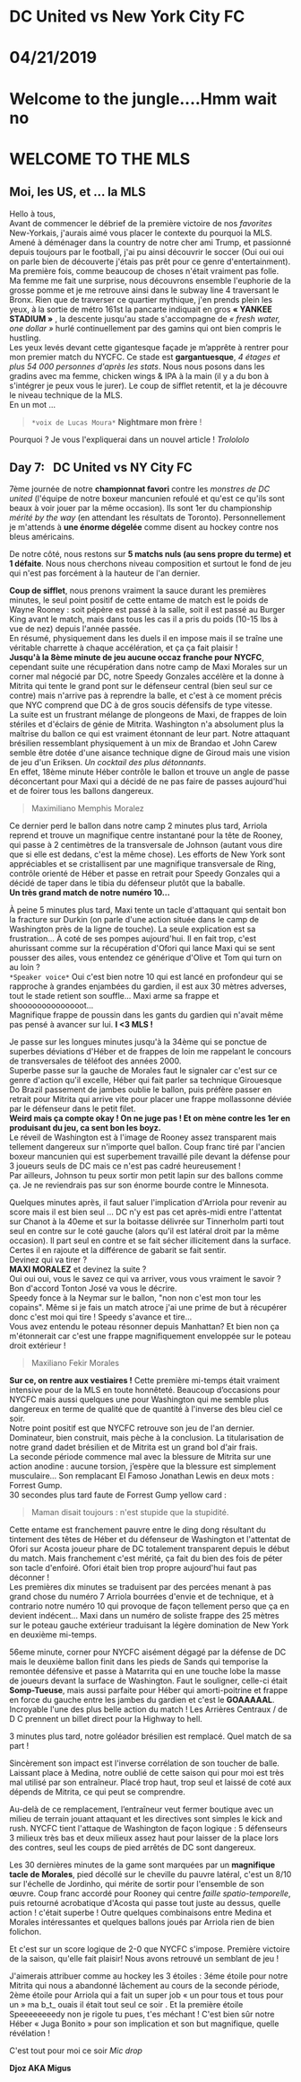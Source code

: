 # DC United vs New York City FC
# 04/21/2019
# Welcome to the jungle....Hmm wait no
# WELCOME TO THE MLS

[comment]: <> (La MLS & moi et aussi la 7ème journée avec le match DC United vs New York City FC)

## Moi, les US, et ... la MLS
 
Hello à tous,  
Avant de commencer le débrief de la première victoire de nos *favorites* New-Yorkais, j'aurais aimé vous placer le contexte du pourquoi la MLS.  
Amené à déménager dans la country de notre cher ami Trump, et passionné depuis toujours par le football, j'ai pu ainsi découvrir le soccer (Oui oui oui on parle bien de découverte j'étais pas prêt pour ce genre d'entertainment).
Ma première fois, comme beaucoup de choses n'était vraiment pas folle.  
Ma femme me fait une surprise, nous découvrons ensemble l'euphorie de la grosse pomme et je me retrouve ainsi dans le subway line 4 traversant le Bronx. 
Rien que de traverser ce quartier mythique, j'en prends plein les yeux, à la sortie de métro 161st la pancarte indiquait en gros **« YANKEE STADIUM »** , la descente jusqu'au stade s'accompagne de *« fresh water, one dollar »* hurlé continuellement par des gamins qui ont bien compris le hustling.  
Les yeux levés devant cette gigantesque façade je m’apprête à rentrer pour mon premier match du NYCFC. Ce stade est **gargantuesque**, *4 étages et plus 54 000 personnes d'après les stats*. 
Nous nous posons dans les gradins avec ma femme, chicken wings & IPA à la main (il y a du bon à s'intégrer je peux vous le jurer). 
Le coup de sifflet retentit, et la je découvre le niveau technique de la MLS.  
En un mot … 

>`*voix de Lucas Moura*` **Nightmare mon frère** ! 

Pourquoi ? Je vous l'expliquerai dans un nouvel article ! *Trolololo*

## Day 7: &nbsp; DC United vs NY City FC

7ème journée de notre **championnat favori** contre les *monstres de DC united* (l'équipe de notre boxeur  mancunien refoulé et qu'est ce qu'ils sont beaux à voir jouer par la même occasion).
Ils sont 1er du championship *mérité by the way* (en attendant les résultats de Toronto).
Personnellement je m'attends à **une énorme dégelée** comme disent au hockey contre nos bleus américains.

De notre côté, nous restons sur **5 matchs nuls (au sens propre du terme) et 1 défaite**.
Nous nous cherchons niveau composition et surtout le fond de jeu qui n'est pas forcément à la hauteur de l'an dernier. 

**Coup de sifflet**, nous prenons vraiment la sauce durant les premières minutes, le seul point positif de cette entame de match est le poids de Wayne Rooney : soit pépère est passé à la salle, soit il est passé au Burger King avant le match, mais dans tous les cas il a pris du poids (10-15 lbs à vue de nez) depuis l'année passée.   
En résumé, physiquement dans les duels il en impose mais il se traîne une véritable charrette à chaque accélération, et ça ça fait plaisir !   
**Jusqu'à la 8ème minute de jeu aucune occaz franche pour NYCFC**, cependant suite une récupération dans notre camp de Maxi Morales sur un corner mal négocié par DC, notre Speedy Gonzales accélère et la donne à Mitrita qui tente le grand pont sur le défenseur central (bien seul sur ce contre) mais n'arrive pas à reprendre la balle, et c'est à ce moment précis que NYC comprend que DC à de gros soucis défensifs de type vitesse.  
La suite est un frustrant mélange de plongeons de Maxi, de frappes de loin stériles et d'éclairs de génie de Mitrita. Washington n'a absolument plus la maîtrise du ballon ce qui est vraiment étonnant de leur part. Notre attaquant brésilien ressemblant physiquement à un mix de Brandao et John Carew semble être dotée d'une aisance technique digne de Giroud mais une vision de jeu d'un Eriksen. *Un cocktail des plus détonnants*.  
En effet, 18ème  minute Héber contrôle le ballon et trouve un angle de passe déconcertant pour Maxi qui a décidé de ne pas faire de passes aujourd'hui et de foirer tous les ballons dangereux.

> Maximiliano Memphis Moralez 

Ce dernier perd le ballon dans notre camp 2 minutes plus tard, Arriola reprend et trouve un magnifique centre instantané pour la tête de Rooney, qui passe à 2 centimètres de la transversale de Johnson (autant vous dire que si elle est dedans, c'est la même chose).
Les efforts de New York sont appréciables et se cristallisent par une magnifique transversale de Ring, contrôle orienté de Héber et passe en retrait pour Speedy Gonzales qui a décidé de taper dans le tibia du défenseur plutôt que la baballe.  
**Un très grand match de notre numéro 10...**  

À peine 5 minutes plus tard, Maxi tente un tacle d'attaquant qui sentait bon la fracture sur Durkin (on parle d'une action située dans le camp de Washington près de la ligne de touche). La seule explication est sa frustration... À coté de ses pompes aujourd'hui. Il en fait trop, c'est ahurissant comme sur la récupération d'Ofori qui lance Maxi qui se sent pousser des ailes, vous entendez ce générique d'Olive et Tom qui turn on au loin ?  
`*Speaker voice*` Oui c'est bien notre 10 qui est lancé en profondeur qui se rapproche à grandes enjambées du gardien, il est aux 30 mètres adverses, tout le stade retient son souffle... Maxi arme sa frappe et shoooooooooooooot...  
Magnifique frappe de poussin dans les gants du gardien qui n'avait même pas pensé à avancer sur lui. **I <3 MLS !**  

Je passe sur les longues minutes jusqu'à la 34ème qui se ponctue de superbes déviations d'Héber et de frappes de loin me rappelant le concours de transversales de téléfoot des années 2000.  
Superbe passe sur la gauche de Morales faut le signaler car c'est sur ce genre d'action qu'il excelle, Héber qui fait parler sa technique Girouesque Do Brazil passement de jambes oublie le ballon, puis préfère passer en retrait pour Mitrita qui arrive vite pour placer une frappe mollassonne déviée par le défenseur dans le petit filet.  
**Weird mais ça compte okay ! On ne juge pas ! Et on mène contre les 1er  en produisant du jeu, ca sent bon les boyz.**  
Le réveil de Washington est à l'image de Rooney assez transparent mais tellement dangereux sur n'importe quel ballon. Coup franc tiré par l'ancien boxeur mancunien qui est superbement travaillé pile devant la défense pour 3 joueurs seuls de DC mais ce n'est pas cadré heureusement !  
Par ailleurs, Johnson tu peux sortir mon petit lapin sur des ballons comme ça. Je ne reviendrais pas sur son énorme bourde contre le Minnesota. 

Quelques minutes après, il faut saluer l'implication d'Arriola pour revenir au score mais il est bien seul … DC n'y est pas cet après-midi entre l'attentat sur Chanot à la 40eme et sur la boitasse délivrée sur Tinnerholm parti tout seul en contre sur le coté gauche (alors qu'il est latéral droit par la même occasion). Il part seul en contre et se fait sécher illicitement dans la surface. Certes il en rajoute et la différence de gabarit se fait sentir.  
Devinez qui va tirer ?  
**MAXI MORALEZ** et devinez la suite ?  
Oui oui oui, vous le savez ce qui va arriver, vous vous vraiment le savoir ?  
Bon d'accord Tonton José va vous le décrire.  
Speedy fonce à la Neymar sur le ballon, "non non c'est mon tour les copains". Même si je fais un match atroce j'ai une prime de but à récupérer donc c'est moi qui tire ! Speedy s'avance et tire...  
Vous avez entendu le poteau résonner depuis Manhattan? Et bien non ça m'étonnerait car c'est une frappe magnifiquement enveloppée sur le poteau droit extérieur ! 

>  Maxiliano Fekir Morales 
 
**Sur ce, on rentre aux vestiaires !** 
Cette première mi-temps était vraiment intensive pour de la MLS en toute honnêteté. Beaucoup d’occasions pour NYCFC mais aussi quelques une pour Washington qui me semble plus dangereux en terme de qualité que de quantité à l'inverse des bleu ciel ce soir.  
Notre point positif est que NYCFC retrouve son jeu de l'an dernier. Dominateur, bien construit, mais pèche à la conclusion. La titularisation de notre grand dadet brésilien et de Mitrita est un grand bol d'air frais.  
La seconde période commence mal avec la blessure de Mitrita sur une action anodine : aucune torsion, j’espère que la blessure est simplement musculaire... Son remplacant El Famoso Jonathan Lewis en deux mots : Forrest Gump.  
30 secondes plus tard faute de Forrest Gump yellow card :
 
 > Maman disait toujours : n'est stupide que la stupidité. 
 
Cette entame est franchement pauvre entre le ding dong résultant du tintement des têtes de Héber et du défenseur de Washington et l'attentat de Ofori sur Acosta joueur phare de DC totalement transparent depuis le début du match. Mais franchement c'est mérité, ça fait du bien des fois de péter son tacle d'enfoiré. Ofori était bien trop propre aujourd'hui faut pas déconner !  
Les premières dix minutes se traduisent par des percées menant à pas grand chose du numéro 7 Arriola bourrées d'envie et de technique, et à contrario notre numéro 10 qui provoque de façon tellement perso que ça en devient indécent... Maxi dans un numéro de soliste frappe des 25 mètres sur le poteau gauche extérieur traduisant la légère domination de New York en deuxième mi-temps.


56eme minute, corner pour NYCFC aisément dégagé par la défense de DC mais le deuxième ballon finit dans les pieds de Sands qui temporise la remontée défensive et passe à Matarrita qui en une touche lobe la masse de joueurs devant la surface de Washington. Faut le souligner, celle-ci était **Somp-Tueuse**, mais aussi parfaite pour Héber qui amorti-poitrine et frappe en force du gauche entre les jambes du gardien et c'est le **GOAAAAAL**. Incroyable l'une des plus belle action du match ! Les Arrières Centraux / de D C prennent un billet direct pour la Highway to hell.

3 minutes plus tard, notre goléador brésilien est remplacé. Quel match de sa part ! 

Sincèrement son impact est l'inverse corrélation de son toucher de balle. Laissant place à Medina, notre oublié de cette saison qui pour moi est très mal utilisé par son entraîneur. Placé trop haut, trop seul et laissé de coté aux dépends de Mitrita, ce qui peut se comprendre. 

Au-delà de ce remplacement, l’entraîneur veut fermer boutique avec un milieu de terrain jouant attaquant et les directives sont simples le kick and rush. NYCFC tient l'attaque de Washington de façon logique : 5 défenseurs 3 milieux très bas et deux milieux assez haut pour laisser de la place lors des contres, seul les coups de pied arrêtés de DC sont dangereux. 

Les 30 dernières minutes de la game sont marquées par un **magnifique tacle de Morales**, pied décollé sur le cheville du pauvre latéral, c'est un 8/10 sur l'échelle de Jordinho, qui mérite de sortir pour l'ensemble de son œuvre. Coup franc accordé pour Rooney qui centre *faille spatio-temporelle*, puis retourné acrobatique d'Acosta qui passe tout juste au dessus, quelle action ! c'était superbe !
Outre quelques combinaisons entre Medina et Morales intéressantes et quelques ballons joués par Arriola rien de bien folichon. 

Et c'est sur un score logique de 2-0 que NYCFC s'impose. Première victoire de la saison, qu'elle fait plaisir! Nous avons retrouvé un semblant de jeu ! 

J'aimerais attribuer comme au hockey les 3 étoiles : 3éme étoile pour notre Mitrita qui nous a abandonné lâchement au cours de la seconde période, 2ème étoile pour Arriola qui a fait un super job « un pour tous et tous pour un » ma b_t_ ouais il était tout seul ce soir . Et la première étoile Speeeeeeeedy non je rigole tu pues, t'es méchant ! C'est bien sûr notre Héber « Juga Bonito » pour son implication et son but magnifique, quelle révélation !

C'est tout pour moi ce soir *Mic drop*


**Djoz AKA Migus**






